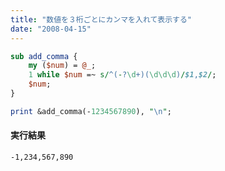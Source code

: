 ```yaml
---
title: "数値を３桁ごとにカンマを入れて表示する"
date: "2008-04-15"
---
```


~~~ perl
sub add_comma {
    my ($num) = @_;
    1 while $num =~ s/^(-?\d+)(\d\d\d)/$1,$2/;
    $num;
}

print &add_comma(-1234567890), "\n";
~~~

#### 実行結果

~~~
-1,234,567,890
~~~

